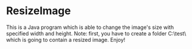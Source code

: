 # ResizeImage
This is a Java program which is able to change the image's size with specified width and height.
Note: first, you have to create a folder C:\test\ which is going to contain a resized image.
Enjoy!
